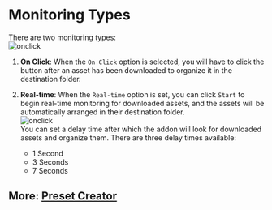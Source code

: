 # Monitoring Types

There are two monitoring types:
<br>![onclick](https://github.com/Gauravpatil-8/Real-Time-Asset-Organiser/blob/main/Resource/onclick.png)<br>

1. **On Click**: 
   When the `On Click` option is selected, you will have to click the button after an asset has been downloaded to organize it in the destination folder.

2. **Real-time**: 
   When the `Real-time` option is set, you can click `Start` to begin real-time monitoring for downloaded assets, and the assets will be automatically arranged in their destination folder. 
<br>![onclick](https://github.com/Gauravpatil-8/Real-Time-Asset-Organiser/blob/main/Resource/Realtime.png)<br>
   You can set a delay time after which the addon will look for downloaded assets and organize them. There are three delay times available:
   - 1 Second
   - 3 Seconds
   - 7 Seconds

## More: [Preset Creator](https://github.com/Gauravpatil-8/Real-Time-Asset-Organiser/blob/main/Documentation/Preset-Creator.md)
